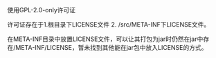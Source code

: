 使用GPL-2.0-only许可证

许可证存在于1.根目录下LICENSE文件 2. /src/META-INF下LICENSE文件。

在META-INF目录中放置LICENSE文件，可以让其打包为jar时仍然在jar中存在/META-INF/LICENSE，暂未找到其他能在jar包中放入LICENSE的方式。